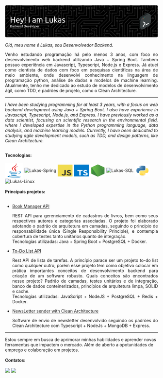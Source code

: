 ![Header](https://github.com/Lukasveiga/Lukasveiga/blob/master/github-header-image.png?raw=true)

<i>Olá, meu nome é Lukas, sou Desenvolvedor Backend.</i> 
<p align='justify'>
  Venho estudando programação há pelo menos 3 anos, com foco no desenvolvimento web backend utilizando Java + Spring Boot. Também possuo experiência em Javascript, Typescript, Node.js e Express. Já atuei como cientista de dados com foco em pesquisas científicas na área de meio ambiente, onde desenvolvi conhecimento na linguagem de programação python, análise de dados e modelos de machine learning. Atualmente, tenho me dedicado ao estudo de modelos de desenvolvimento ágil, como TDD, e padrões de projeto, como o Clean Architecture.
</p>

<hr>

<p align='justify'>
  <i>
    I have been studying programming for at least 3 years, with a focus on web backend development using Java + Spring Boot. I also have experience in Javascript, Typescript, Node.js, and Express. I have previously worked as a data scientist, focusing on scientific research in the environmental field, where I developed expertise in the Python programming language, data analysis, and machine learning models. Currently, I have been dedicated to studying agile development models, such as TDD, and design patterns, like Clean Architecture.
  </i>
</p>
   
<div style="display: inline_block"><br> 
  <b>Tecnologias:</b><br><br>
  <img align="center" alt="Lukas-Java" height="50" width="60" src="https://raw.githubusercontent.com/devicons/devicon/1119b9f84c0290e0f0b38982099a2bd027a48bf1/icons/java/java-original.svg">
  <img align="center" alt="Lukas-Spring" height="40" width="40" src="https://cdn.freebiesupply.com/logos/large/2x/spring-3-logo-png-transparent.png">
  <img align="center" alt="Lukas-Javascript" height="40" width="50" src="https://raw.githubusercontent.com/devicons/devicon/master/icons/javascript/javascript-original.svg">
  <img align="center" alt="Lukas-TypeScript" height="40" width="50" src="https://raw.githubusercontent.com/devicons/devicon/master/icons/typescript/typescript-original.svg">
  <img align="center" alt="Lukas-Nodejs" height="40" width="50" src="https://raw.githubusercontent.com/devicons/devicon/master/icons/nodejs/nodejs-original.svg">
  <img align="center" alt="Lukas-SQL" height="40" width="50" src="https://img.icons8.com/external-flat-juicy-fish/344/external-sql-coding-and-development-flat-flat-juicy-fish.png">
  <img align="center" alt="Lukas-Python" height="40" width="50" src="https://raw.githubusercontent.com/devicons/devicon/master/icons/python/python-original.svg">
  <img align="center" alt="Lukas-Linux" height="40" width="40" src="https://upload.wikimedia.org/wikipedia/commons/thumb/3/35/Tux.svg/864px-Tux.svg.png">
</div>
<br>
<div align='justify'>
  <b>Principais projetos:</b><br><br>
  <ul>
    <li>
      <a href='https://github.com/Lukasveiga/book-manager'>Book Manager API</a>
  <p>
    REST API para gerenciamento de cadastros de livros, bem como seus respectivos autores e categorias associadas. O projeto foi elaborado adotando o padrão de arquitetura em camadas, seguindo o princípio de responsabilidade única (Single Responsibility Principle), e contempla cobertura de testes tanto unitários quanto de integração.<br>
    Tecnologias utilizadas: Java + Spring Boot + PostgreSQL + Docker.</p>
    </li>
    <li>
      <a href='https://github.com/Lukasveiga/todo-list-node-api'>To-Do List API</a>
  <p>Rest API de lista de tarefas. A princípio parace ser um projeto to-do list como qualquer outro, porém esse projeto tem como objetivo colocar em prática importantes conceitos de desenvolvimento backend para criação de um software robusto.
  Quais conceitos são encontrados nesse projeto? Padrão de camadas, testes unitários e de integração, banco de dados conteinerizados, princípios de arquitetura limpa, SOLID e cache. <br>
    Tecnologias utilizadas: JavaScript + NodeJS + PostgreSQL + Redis + Docker.</p>
  </p>
    </li>
    <li>
      <a href='https://github.com/Lukasveiga/newsletter-sender-clean-arch'>NewsLetter sender with Clean Architecture</a>
  <p>Software de envio de newsletter desenvolvido seguindo os padrões do Clean Architecture com Typescript + NodeJs + MongoDB + Express.</p>
    </li>
  </ul>
</div>

---

<div> 
  Estou sempre em busca de aprimorar minhas habilidades e aprender novas ferramentas que impactem o mercado. Além de aberto a opotunidades de emprego e colaboração em projetos.<br><br>
  <b>Contatos:</b><br><br>
  <a href = "mailto:lukas.veiga10@gmail.com"><img src="https://img.shields.io/badge/-Gmail-%23333?style=for-the-badge&logo=gmail&logoColor=white" target="_blank"></a>
  <a href="https://www.linkedin.com/in/lukas-veiga-79371b20a" target="_blank"><img src="https://img.shields.io/badge/-LinkedIn-%230077B5?style=for-the-badge&logo=linkedin&logoColor=white" target="_blank"></a>
</div>
